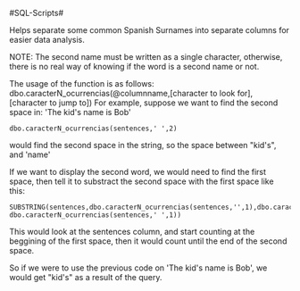 #SQL-Scripts#

Helps separate some common Spanish Surnames into separate columns for easier data analysis.

NOTE: The second name must be written as a single character, otherwise, there is no real way of knowing if the word is a second name or not.

The usage of the function is as follows: dbo.caracterN_ocurrencias(@columnname,[character to look for],[character to jump to]) For example, suppose we want to find the second space in: 'The kid's name is Bob'

    dbo.caracterN_ocurrencias(sentences,' ',2) 

would find the second space in the string, so the space between "kid's", and 'name'

If we want to display the second word, we would need to find the first space, then tell it to substract the second space with the first space like this:

    SUBSTRING(sentences,dbo.caracterN_ocurrencias(sentences,'',1),dbo.caracterN_ocurrencias(sentences,'',2)-dbo.caracterN_ocurrencias(sentences,' ',1))

This would look at the sentences column, and start counting at the beggining of the first space, then it would count until the end of the second space.

So if we were to use the previous code on 'The kid's name is Bob', we would get "kid's" as a result of the query.
